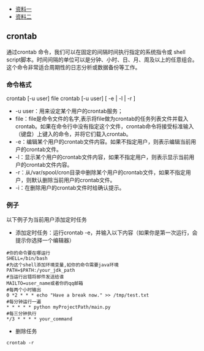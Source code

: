 
* [资料一](http://linuxtools-rst.readthedocs.io/zh_CN/latest/tool/crontab.html)
* [资料二](https://www.cnblogs.com/longjshz/p/5779215.html)



## crontab
通过crontab 命令，我们可以在固定的间隔时间执行指定的系统指令或 shell script脚本。时间间隔的单位可以是分钟、小时、日、月、周及以上的任意组合。这个命令非常适合周期性的日志分析或数据备份等工作。

### 命令格式
crontab [-u user] file crontab [-u user] [ -e | -l | -r ]

* -u user：用来设定某个用户的crontab服务；
* file：file是命令文件的名字,表示将file做为crontab的任务列表文件并载入crontab。如果在命令行中没有指定这个文件，crontab命令将接受标准输入（键盘）上键入的命令，并将它们载入crontab。
* -e：编辑某个用户的crontab文件内容。如果不指定用户，则表示编辑当前用户的crontab文件。
* -l：显示某个用户的crontab文件内容，如果不指定用户，则表示显示当前用户的crontab文件内容。
* -r：从/var/spool/cron目录中删除某个用户的crontab文件，如果不指定用户，则默认删除当前用户的crontab文件。
* -i：在删除用户的crontab文件时给确认提示。

### 例子
以下例子为当前用户添加定时任务
* 添加定时任务：运行crontab -e，并输入以下内容（如果你是第一次运行，会提示你选择一个编辑器）
```
#你的命令要在哪运行
SHELL=/bin/bash
#为这个shell添加环境变量,如你的命令需要java环境
PATH=$PATH:/your_jdk_path
#当运行出错将邮件发送给谁
MAILTO=user_name或者你的qq邮箱
#每两个小时输出
0 *2 * * * echo "Have a break now." >> /tmp/test.txt  
#每分钟运行一遍
* * * * * python myProjectPath/main.py
#每三分钟执行
*/3 * * * * your_command
```
* 删除任务
```
crontab -r
```
